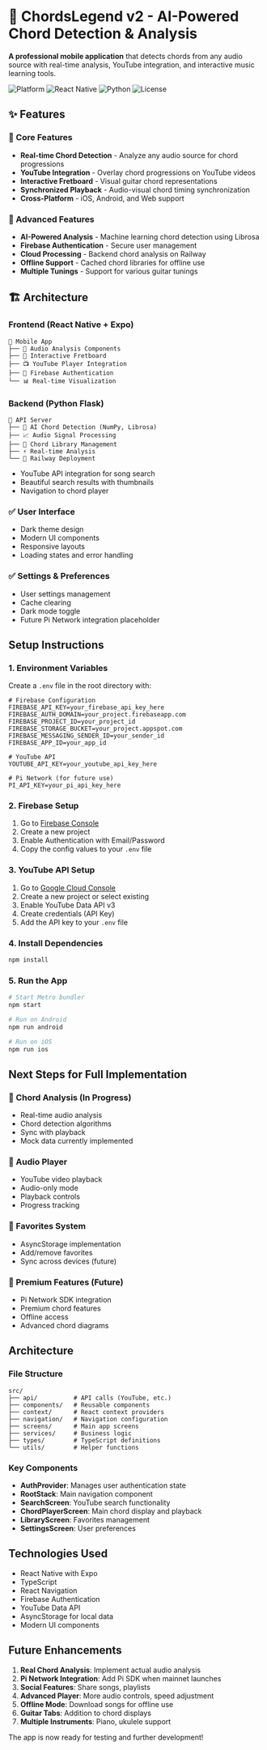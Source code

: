 # 🎵 ChordsLegend v2 - AI-Powered Chord Detection & Analysis

**A professional mobile application** that detects chords from any audio source with real-time analysis, YouTube integration, and interactive music learning tools.

![Platform](https://img.shields.io/badge/Platform-iOS%20%7C%20Android%20%7C%20Web-blue)
![React Native](https://img.shields.io/badge/React%20Native-0.76.8-blue)
![Python](https://img.shields.io/badge/Python-3.10+-green)
![License](https://img.shields.io/badge/License-MIT-yellow)

## ✨ Features

### 🎼 Core Features

- **Real-time Chord Detection** - Analyze any audio source for chord progressions
- **YouTube Integration** - Overlay chord progressions on YouTube videos
- **Interactive Fretboard** - Visual guitar chord representations
- **Synchronized Playback** - Audio-visual chord timing synchronization
- **Cross-Platform** - iOS, Android, and Web support

### 🚀 Advanced Features

- **AI-Powered Analysis** - Machine learning chord detection using Librosa
- **Firebase Authentication** - Secure user management
- **Cloud Processing** - Backend chord analysis on Railway
- **Offline Support** - Cached chord libraries for offline use
- **Multiple Tunings** - Support for various guitar tunings

## 🏗️ Architecture

### Frontend (React Native + Expo)

```
📱 Mobile App
├── 🎵 Audio Analysis Components
├── 🎸 Interactive Fretboard
├── 📺 YouTube Player Integration
├── 🔐 Firebase Authentication
└── 📊 Real-time Visualization
```

### Backend (Python Flask)

```
🐍 API Server
├── 🧠 AI Chord Detection (NumPy, Librosa)
├── 📈 Audio Signal Processing
├── 🎼 Chord Library Management
├── ⚡ Real-time Analysis
└── 🚀 Railway Deployment
```

- YouTube API integration for song search
- Beautiful search results with thumbnails
- Navigation to chord player

### ✅ User Interface

- Dark theme design
- Modern UI components
- Responsive layouts
- Loading states and error handling

### ✅ Settings & Preferences

- User settings management
- Cache clearing
- Dark mode toggle
- Future Pi Network integration placeholder

## Setup Instructions

### 1. Environment Variables

Create a `.env` file in the root directory with:

```env
# Firebase Configuration
FIREBASE_API_KEY=your_firebase_api_key_here
FIREBASE_AUTH_DOMAIN=your_project.firebaseapp.com
FIREBASE_PROJECT_ID=your_project_id
FIREBASE_STORAGE_BUCKET=your_project.appspot.com
FIREBASE_MESSAGING_SENDER_ID=your_sender_id
FIREBASE_APP_ID=your_app_id

# YouTube API
YOUTUBE_API_KEY=your_youtube_api_key_here

# Pi Network (for future use)
PI_API_KEY=your_pi_api_key_here
```

### 2. Firebase Setup

1. Go to [Firebase Console](https://console.firebase.google.com)
2. Create a new project
3. Enable Authentication with Email/Password
4. Copy the config values to your `.env` file

### 3. YouTube API Setup

1. Go to [Google Cloud Console](https://console.cloud.google.com)
2. Create a new project or select existing
3. Enable YouTube Data API v3
4. Create credentials (API Key)
5. Add the API key to your `.env` file

### 4. Install Dependencies

```bash
npm install
```

### 5. Run the App

```bash
# Start Metro bundler
npm start

# Run on Android
npm run android

# Run on iOS
npm run ios
```

## Next Steps for Full Implementation

### 🔄 Chord Analysis (In Progress)

- Real-time audio analysis
- Chord detection algorithms
- Sync with playback
- Mock data currently implemented

### 🔄 Audio Player

- YouTube video playback
- Audio-only mode
- Playback controls
- Progress tracking

### 🔄 Favorites System

- AsyncStorage implementation
- Add/remove favorites
- Sync across devices (future)

### 🔄 Premium Features (Future)

- Pi Network SDK integration
- Premium chord features
- Offline access
- Advanced chord diagrams

## Architecture

### File Structure

```
src/
├── api/          # API calls (YouTube, etc.)
├── components/   # Reusable components
├── context/      # React context providers
├── navigation/   # Navigation configuration
├── screens/      # Main app screens
├── services/     # Business logic
├── types/        # TypeScript definitions
└── utils/        # Helper functions
```

### Key Components

- **AuthProvider**: Manages user authentication state
- **RootStack**: Main navigation component
- **SearchScreen**: YouTube search functionality
- **ChordPlayerScreen**: Main chord display and playback
- **LibraryScreen**: Favorites management
- **SettingsScreen**: User preferences

## Technologies Used

- React Native with Expo
- TypeScript
- React Navigation
- Firebase Authentication
- YouTube Data API
- AsyncStorage for local data
- Modern UI components

## Future Enhancements

1. **Real Chord Analysis**: Implement actual audio analysis
2. **Pi Network Integration**: Add Pi SDK when mainnet launches
3. **Social Features**: Share songs, playlists
4. **Advanced Player**: More audio controls, speed adjustment
5. **Offline Mode**: Download songs for offline use
6. **Guitar Tabs**: Addition to chord displays
7. **Multiple Instruments**: Piano, ukulele support

The app is now ready for testing and further development!
